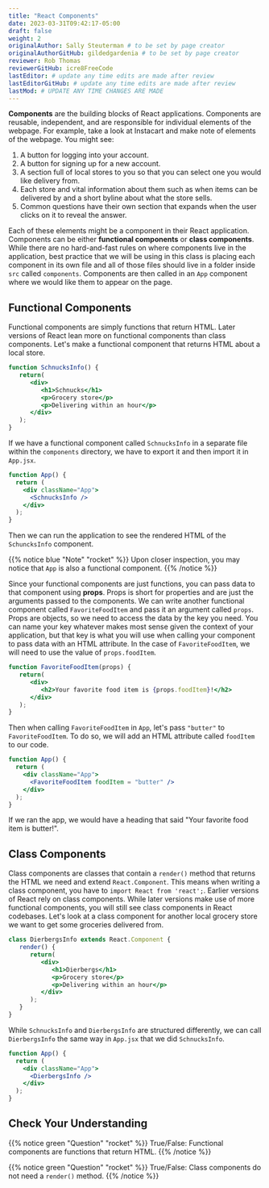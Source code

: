 ```yaml
---
title: "React Components"
date: 2023-03-31T09:42:17-05:00
draft: false
weight: 2
originalAuthor: Sally Steuterman # to be set by page creator
originalAuthorGitHub: gildedgardenia # to be set by page creator
reviewer: Rob Thomas
reviewerGitHub: icre8FreeCode
lastEditor: # update any time edits are made after review
lastEditorGitHub: # update any time edits are made after review
lastMod: # UPDATE ANY TIME CHANGES ARE MADE
---
```


**Components** are the building blocks of React applications. Components are reusable, independent, and are responsible for individual elements of the webpage. For example, take a look at Instacart and make note of elements of the webpage. You might see:

1. A button for logging into your account.
1. A button for signing up for a new account.
1. A section full of local stores to you so that you can select one you would like delivery from. 
1. Each store and vital information about them such as when items can be delivered by and a short byline about what the store sells.
1. Common questions have their own section that expands when the user clicks on it to reveal the answer.

Each of these elements might be a component in their React application. Components can be either **functional components** or **class components**. While there are no hard-and-fast rules on where components live in the application, best practice that we will be using in this class is placing each component in its own file and all of those files should live in a folder inside `src` called `components`. Components are then called in an `App` component where we would like them to appear on the page.

## Functional Components

Functional components are simply functions that return HTML. Later versions of React lean more on functional components than class components. Let's make a functional component that returns HTML about a local store.

```jsx
function SchnucksInfo() {
   return(
      <div>
         <h1>Schnucks</h1>
         <p>Grocery store</p>
         <p>Delivering within an hour</p>
      </div>
   );
}
```

If we have a functional component called `SchnucksInfo` in a separate file within the `components` directory, we have to export it and then import it in `App.jsx`.

```jsx
function App() {
  return (
    <div className="App">
      <SchnucksInfo />
    </div>
  );
}
```

Then we can run the application to see the rendered HTML of the `SchuncksInfo` component.

{{% notice blue "Note" "rocket" %}}
   Upon closer inspection, you may notice that `App` is also a functional component. 
{{% /notice %}}

Since your functional components are just functions, you can pass data to that component using **props**. Props is short for properties and are just the arguments passed to the components. We can write another functional component called `FavoriteFoodItem` and pass it an argument called `props`. Props are objects, so we need to access the data by the key you need. You can name your key whatever makes most sense given the context of your application, but that key is what you will use when calling your component to pass data with an HTML attribute. In the case of `FavoriteFoodItem`, we will need to use the value of `props.foodItem`. 

```jsx
function FavoriteFoodItem(props) {
   return(
      <div>
         <h2>Your favorite food item is {props.foodItem}!</h2>
      </div>
   );
}
```

Then when calling `FavoriteFoodItem` in `App`, let's pass `"butter"` to `FavoriteFoodItem`. To do so, we will add an HTML attribute called `foodItem` to our code. 

```jsx
function App() {
  return (
    <div className="App">
      <FavoriteFoodItem foodItem = "butter" />
    </div>
  );
}
```

If we ran the app, we would have a heading that said "Your favorite food item is butter!". 

## Class Components

Class components are classes that contain a `render()` method that returns the HTML we need and extend `React.Component`. This means when writing a class component, you have to `import React from 'react';`. Earlier versions of React rely on class components. While later versions make use of more functional components, you will still see class components in React codebases. Let's look at a class component for another local grocery store we want to get some groceries delivered from.

```jsx
class DierbergsInfo extends React.Component {
   render() {
      return(
         <div>
            <h1>Dierbergs</h1>
            <p>Grocery store</p>
            <p>Delivering within an hour</p>
         </div>
      );
   }
}
```

While `SchnucksInfo` and `DierbergsInfo` are structured differently, we can call `DierbergsInfo` the same way in `App.jsx` that we did `SchnucksInfo`.

```jsx
function App() {
  return (
    <div className="App">
      <DierbergsInfo />
    </div>
  );
}
```

## Check Your Understanding

{{% notice green "Question" "rocket" %}}
True/False: Functional components are functions that return HTML.
{{% /notice %}}

{{% notice green "Question" "rocket" %}}
True/False: Class components do not need a `render()` method.
{{% /notice %}}